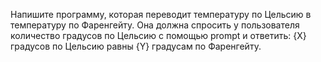 Напишите программу, которая переводит температуру по Цельсию в температуру по Фаренгейту. Она должна спросить у пользователя количество градусов по Цельсию с помощью prompt и ответить: {X} градусов по Цельсию равны {Y} градусам по Фаренгейту.
